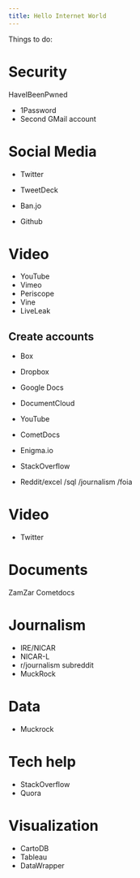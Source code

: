 ```yaml
---
title: Hello Internet World
---
```





Things to do:

# Security

HaveIBeenPwned
- 1Password
- Second GMail account

# Social Media

- Twitter
- TweetDeck
- Ban.jo



- Github

# Video

- YouTube
- Vimeo
- Periscope
- Vine
- LiveLeak


## Create accounts

- Box
- Dropbox
- Google Docs

- DocumentCloud
- YouTube
- CometDocs

- Enigma.io
- StackOverflow
- Reddit/excel /sql /journalism /foia


# Video

- Twitter


# Documents


ZamZar
Cometdocs


# Journalism

- IRE/NICAR
- NICAR-L
- r/journalism subreddit
- MuckRock


# Data

- Muckrock


# Tech help

- StackOverflow
- Quora

# Visualization

- CartoDB
- Tableau
- DataWrapper
